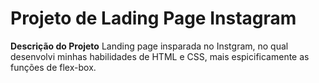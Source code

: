 # Projeto de Lading Page Instagram

**Descrição do Projeto**
Landing page insparada no Instgram, no qual desenvolvi minhas habilidades de HTML e CSS, mais espicificamente as funções de flex-box. 
